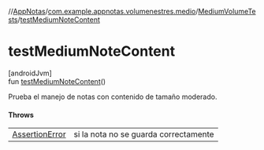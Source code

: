 //[AppNotas](../../../index.md)/[com.example.appnotas.volumenestres.medio](../index.md)/[MediumVolumeTests](index.md)/[testMediumNoteContent](test-medium-note-content.md)

# testMediumNoteContent

[androidJvm]\
fun [testMediumNoteContent](test-medium-note-content.md)()

Prueba el manejo de notas con contenido de tamaño moderado.

#### Throws

| | |
|---|---|
| [AssertionError](https://developer.android.com/reference/kotlin/java/lang/AssertionError.html) | si la nota no se guarda correctamente |
